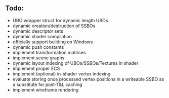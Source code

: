 ## Todo:
- UBO wrapper struct for dynamic length UBOs
- dynamic creation/destruction of SSBOs
- dynamic descriptor sets
- dynamic shader compilation
- officially support building on Windows
- dynamic push constants 
- implement transformation matrices
- implement scene graphs
- dynamic layout indexing of UBOs/SSBOs/Textures in shader
- implement proper ECS
- implement (optional) in-shader vertex indexing
- evaluate storing once processed vertex positions in a writeable SSBO as a substitute for post-T&L caching
- implement wireframe rendering
